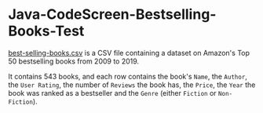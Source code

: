 # Java-CodeScreen-Bestselling-Books-Test

[best-selling-books.csv](src/main/resources/best-selling-books.csv) is a CSV file containing a dataset on Amazon's Top 50 bestselling books from 2009 to 2019. 

It contains 543 books, and each row contains the book's `Name`, the `Author`, the `User Rating`, the number of `Reviews` the book has, the `Price`, the `Year` the book was ranked as a bestseller and the `Genre` (either `Fiction` or `Non-Fiction`).
